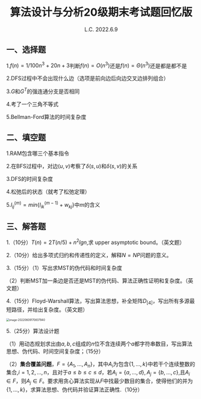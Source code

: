# <center>算法设计与分析20级期末考试题回忆版</center>

<center>L.C.     2022.6.9 </center>

## 一、选择题

1.$f(n)=1/100n^3+20n+3$判断$f(n)= O(n^3)$还是$f(n)=\Theta(n^3)$还是都是都不是

2.DFS过程中不会出现什么边（选项是前向边后向边交叉边排列组合）

3.$G$和$G^T$的强连通分支是否相同

4.考了一个三角不等式

5.Bellman-Ford算法的时间复杂度

## 二、填空题

1.RAM包含哪三个基本指令

2.在BFS过程中，对边$(u,v)$考察了$\delta(s,u)$和$\delta(s,v)$的关系

3.DFS的时间复杂度 

4.松弛后的状态（就考了松弛定理）

5.$l_{ij}^{(m)}=min{ \{l_{ik}^{(m-1)}+w_{kj}\} }$中$m$的含义

## 三、解答题

1.（10分）$T(n)=2T(n/5)+n^2lgn$,求 upper asymptotic bound。（英文题）

2.（10分）给出多项式归约和传递性的定义，解释$N=NP$问题的意义。

3.（15分）（1）写出求MST的伪代码和时间复杂度

​				   （2）判断MST加一条边是否还是MST的伪代码、算法正确性证明和复杂度。（英文题）

4.（15分）Floyd-Warshall算法，写出算法思想，补全矩阵$D_{[4]}$，写出所有多源最短路径，并给出复杂度。（英文题）

<img src="C:%5CUsers%5Clenovo%5CAppData%5CRoaming%5CTypora%5Ctypora-user-images%5Cimage-20220609170837940.png" alt="image-20220609170837940" style="zoom:50%;" />



5.（25分）算法设计题

（1）用动态规划求出由$a,b,c$组成的$n$位不含连续两个$a$都字符串数目，写出算法思想、伪代码、时间空间复杂度；（15分）			   

（2）**集合覆盖问题**，$F={\{A_1,...,A_n\}}$，其中$A_i$为包含${\{1,...,k\}}$中若干个连续整数的集合,$i=1,2,...,n$，且对于$a \leq b \leq c \leq d$，若$A_i={\{a,...,d\}},A_j={\{b,...,c\}}$,且$A_i\in F$，则$A_j\in F$。要求用贪心算法实现从$F$中找最少数目的集合，使得他们的并为${\{1,...,k\}}$，求算法思想、伪代码并验证算法正确性.（10分）

